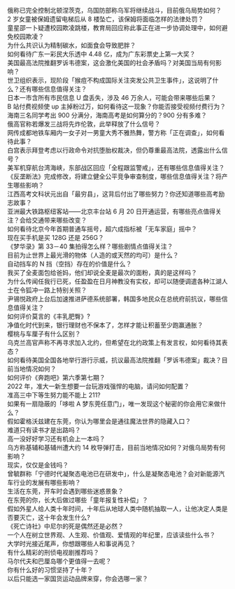 俄称已完全控制北顿涅茨克，乌国防部称乌军将继续战斗，目前俄乌局势如何？  
2 岁女童被保姆遗留电梯后从 8 楼坠亡，该保姆将面临怎样的法律处罚？  
童星邵一卜疑遭校园欺凌跳楼，教育局回应称此事正在进一步协调处理中，如何避免校园欺凌？  
为什么共识认为精制碳水，如面食会导致肥胖？  
如何看待广东一彩民大乐透中 4.48 亿，成为广东彩票史上第一大奖？  
美国最高法院推翻罗诉韦德案，这会激化美国的社会矛盾吗？对美国当局有何影响？  
世卫组织表示，现阶段「猴痘不构成国际关注突发公共卫生事件」，这说明了什么？还有哪些信息值得关注？  
日本一市含所有市民信息 U 盘丢失，涉及 46 万余人，可能会带来哪些后果？  
B 站付费视频使 up 主掉粉过万，如何看待这一现象？你能否接受视频付费行为？  
海南三名同学考出 900 分满分，海南高考是如何算分的？900 分有多难？  
俄高官称若爆发三战将先炸伦敦，此举释放了什么信号？  
网传成都地铁车厢内一女子对一男童大秀不雅热舞，警方称「正在调查」，如何看待此事？  
白宫表示拜登考虑以行政命令对抗堕胎权裁决，但仍尊重最高法院，透露出什么信号？  
美军机穿航台湾海峡，东部战区回应「全程跟监警戒」，还有哪些信息值得关注？  
《反垄断法》完成修改，将建立健全公平竞争审查制度，哪些信息值得关注？将产生哪些影响？  
江西高考文科状元出自「最穷县」，这背后付出了哪些努力？你还知道哪些高考励志故事？  
亚洲最大铁路枢纽客站——北京丰台站 6 月 20 日开通运营，有哪些亮点值得关注？会给交通带来哪些改变？  
如何看待北京今年首期普通车摇号，超六成指标被「无车家庭」摇中？  
现在买手机是买 128G 还是 256G？  
《梦华录》第 33－40 集拍得怎么样？哪些剧情点值得关注？  
目前为止世界上最光滑的物体（人造的或天然的均可）是什么？  
自动挡车的 N 挡（空挡）存在的价值是什么？  
我买了全麦面包给爸妈，他们却说全麦是最次的面粉，真的是这样吗？  
为什么传闻任我行已死，任盈盈在日月神教没有实权，却可以随便调遣各种江湖人士在令狐冲一路上特别关照？  
尹锡悦政府上台后加速推进萨德系统部署，韩国多地民众在总统府前抗议，哪些信息值得关注？  
如何评价莫言的《丰乳肥臀》?  
净值化时代到来，银行理财也不保本了，怎样才能让积蓄至少跑赢通胀？  
樱桃与车厘子有什么区别？  
乌克兰高官声称不再寻求加入北约，但希望在北约政策上有发言权，如何看待其表态？  
如何看待美国全国各地举行游行示威，抗议最高法院推翻「罗诉韦德案」裁决？目前当地情况如何？  
如何评价《奔跑吧》第六季第七期？  
2022 年，准大一新生想要一台玩游戏强悍的电脑，请问如何配置？  
准高三中下等生努力能不能上 211?  
如果有一扇隐蔽的「哆啦 A 梦东莞任意门」，唯一发现这个秘密的你会用它来做什么？  
假如霍格沃兹建在东莞，你认为哪里会是通往魔法世界的隐藏入口？  
难道只有读书才是出路吗？  
高一没好好学习还有机会上一本吗？  
乌方称基辅和基辅州遭大约 14 枚导弹打击，目前当地情况如何？对俄乌局势有何影响？  
现实，仅仅是金钱吗？  
曾毓群称「宁德时代凝聚态电池已在研发中」，什么是凝聚态电池？会对新能源汽车行业的发展有哪些影响？  
生活在东莞，开车时会遇到哪些迷惑景象？  
在东莞的你，长大后做过哪些「童年报复性补偿」？  
假如外星人给人类十年时间，十年后从地球人类中随机抽取一人，让他决定人类是否要灭亡，这十年会发生什么?  
《死亡诗社》中尼尔的死是偶然还是必然？  
一个人在树立世界观、人生观、价值观、爱情观的年纪里，应该读些什么书？  
大学时光接近尾声，你想跟哪些人和事说再见？  
有什么精彩的刑侦电视剧推荐吗？  
马尔代夫和巴厘岛哪个更值得一去呢？  
你有什么好的习惯坚持了十年？  
以后只能选一家国货运动品牌来穿，你会选哪一家？  
